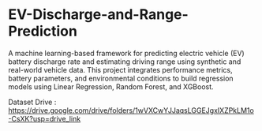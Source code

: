 # EV-Discharge-and-Range-Prediction
A machine learning-based framework for predicting electric vehicle (EV) battery discharge rate and estimating driving range using synthetic and real-world vehicle data. This project integrates performance metrics, battery parameters, and environmental conditions to build regression models using Linear Regression, Random Forest, and XGBoost.

Dataset Drive : https://drive.google.com/drive/folders/1wVXCwYJJaqsLGGEJgxIXZPkLM1o-CsXK?usp=drive_link
